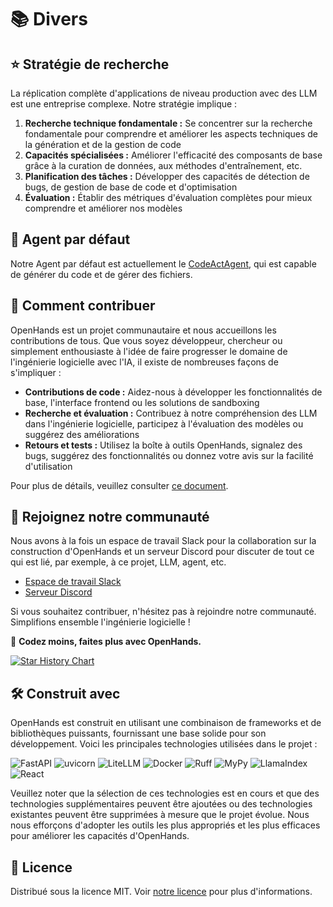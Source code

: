 # 📚 Divers

## ⭐️ Stratégie de recherche

La réplication complète d'applications de niveau production avec des LLM est une entreprise complexe. Notre stratégie implique :

1. **Recherche technique fondamentale :** Se concentrer sur la recherche fondamentale pour comprendre et améliorer les aspects techniques de la génération et de la gestion de code
2. **Capacités spécialisées :** Améliorer l'efficacité des composants de base grâce à la curation de données, aux méthodes d'entraînement, etc.
3. **Planification des tâches :** Développer des capacités de détection de bugs, de gestion de base de code et d'optimisation
4. **Évaluation :** Établir des métriques d'évaluation complètes pour mieux comprendre et améliorer nos modèles

## 🚧 Agent par défaut

Notre Agent par défaut est actuellement le [CodeActAgent](agents), qui est capable de générer du code et de gérer des fichiers.

## 🤝 Comment contribuer

OpenHands est un projet communautaire et nous accueillons les contributions de tous. Que vous soyez développeur, chercheur ou simplement enthousiaste à l'idée de faire progresser le domaine de l'ingénierie logicielle avec l'IA, il existe de nombreuses façons de s'impliquer :

- **Contributions de code :** Aidez-nous à développer les fonctionnalités de base, l'interface frontend ou les solutions de sandboxing
- **Recherche et évaluation :** Contribuez à notre compréhension des LLM dans l'ingénierie logicielle, participez à l'évaluation des modèles ou suggérez des améliorations
- **Retours et tests :** Utilisez la boîte à outils OpenHands, signalez des bugs, suggérez des fonctionnalités ou donnez votre avis sur la facilité d'utilisation

Pour plus de détails, veuillez consulter [ce document](https://github.com/All-Hands-AI/OpenHands/blob/main/CONTRIBUTING.md).

## 🤖 Rejoignez notre communauté

Nous avons à la fois un espace de travail Slack pour la collaboration sur la construction d'OpenHands et un serveur Discord pour discuter de tout ce qui est lié, par exemple, à ce projet, LLM, agent, etc.

- [Espace de travail Slack](https://join.slack.com/t/openhands-ai/shared_invite/zt-2wkh4pklz-w~h_DVDtEe9H5kyQlcNxVw)
- [Serveur Discord](https://discord.gg/ESHStjSjD4)

Si vous souhaitez contribuer, n'hésitez pas à rejoindre notre communauté. Simplifions ensemble l'ingénierie logicielle !

🐚 **Codez moins, faites plus avec OpenHands.**

[![Star History Chart](https://api.star-history.com/svg?repos=All-Hands-AI/OpenHands&type=Date)](https://star-history.com/#All-Hands-AI/OpenHands&Date)

## 🛠️ Construit avec

OpenHands est construit en utilisant une combinaison de frameworks et de bibliothèques puissants, fournissant une base solide pour son développement. Voici les principales technologies utilisées dans le projet :

![FastAPI](https://img.shields.io/badge/FastAPI-black?style=for-the-badge) ![uvicorn](https://img.shields.io/badge/uvicorn-black?style=for-the-badge) ![LiteLLM](https://img.shields.io/badge/LiteLLM-black?style=for-the-badge) ![Docker](https://img.shields.io/badge/Docker-black?style=for-the-badge) ![Ruff](https://img.shields.io/badge/Ruff-black?style=for-the-badge) ![MyPy](https://img.shields.io/badge/MyPy-black?style=for-the-badge) ![LlamaIndex](https://img.shields.io/badge/LlamaIndex-black?style=for-the-badge) ![React](https://img.shields.io/badge/React-black?style=for-the-badge)

Veuillez noter que la sélection de ces technologies est en cours et que des technologies supplémentaires peuvent être ajoutées ou des technologies existantes peuvent être supprimées à mesure que le projet évolue. Nous nous efforçons d'adopter les outils les plus appropriés et les plus efficaces pour améliorer les capacités d'OpenHands.

## 📜 Licence

Distribué sous la licence MIT. Voir [notre licence](https://github.com/All-Hands-AI/OpenHands/blob/main/LICENSE) pour plus d'informations.
